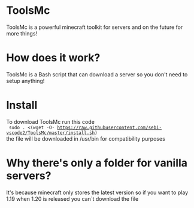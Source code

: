 # ToolsMc
ToolsMc is a powerful minecraft toolkit for servers and on the future for more things!

# How does it work?
ToolsMc is a Bash script that can download a server so you don't need to setup anything!

# Install 
To download ToolsMc run this code
<br>
<code> sudo . <(wget -O- https://raw.githubusercontent.com/sebi-vscode2/ToolsMc/master/install.sh)</code>
<br>
the file will be downloaded in /usr/bin for compatibility purposes

# Why there's only a folder for vanilla servers?
It's because minecraft only stores the latest version so if you want to play 1.19 when 1.20 is released you can`t download the file
